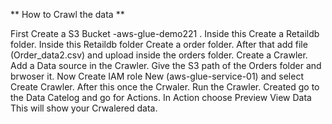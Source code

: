 ** How to Crawl the data **

First Create a S3 Bucket -aws-glue-demo221 .
Inside this Create a Retaildb folder.
Inside this Retaildb folder Create a order folder.
After that add file (Order_data2.csv) and upload inside the orders folder.
Create a Crawler.
Add a Data source in the Crawler.
Give the S3 path of the Orders folder and brwoser it.
Now Create IAM role New (aws-glue-service-01) and select Create Crawler.
After this once the Crwaler. 
Run the Crawler.
Created go to the Data Catelog and go for Actions.
In Action choose Preview View Data
This will show your Crwalered data.
